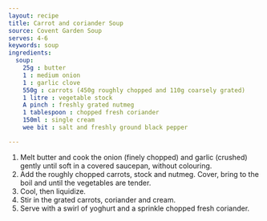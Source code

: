 ```yaml
---
layout: recipe
title: Carrot and coriander Soup
source: Covent Garden Soup
serves: 4-6
keywords: soup
ingredients:
  soup:
    25g : butter
    1 : medium onion
    1 : garlic clove
    550g : carrots (450g roughly chopped and 110g coarsely grated)
    1 litre : vegetable stock
    A pinch : freshly grated nutmeg
    1 tablespoon : chopped fresh coriander
    150ml : single cream
    wee bit : salt and freshly ground black pepper

---
```


1. Melt butter and cook the onion (finely chopped) and garlic (crushed) gently until soft in a covered saucepan, without colouring.
2. Add the roughly chopped carrots, stock and nutmeg. Cover, bring to the boil and until the vegetables are tender.
3. Cool, then liquidize.
4. Stir in the grated carrots, coriander and cream.
5. Serve with a swirl of yoghurt and a sprinkle chopped fresh coriander.

